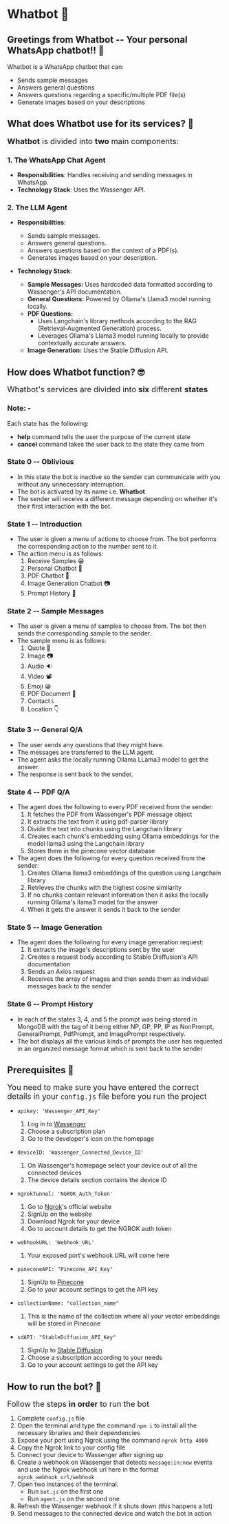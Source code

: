 # Whatbot 🤖

## Greetings from Whatbot -- Your personal WhatsApp chatbot!! 👋

Whatbot is a WhatsApp chatbot that can:
* Sends sample messages
* Answers general questions
* Answers questions regarding a specific/multiple PDF file(s)
* Generate images based on your descriptions

## What does Whatbot use for its services? 🤔

<span style="font-size: 18px;"> **Whatbot** is divided into **two** main components:

### 1. The WhatsApp Chat Agent

* **Responsibilities**: Handles receiving and sending messages in WhatsApp.
* **Technology Stack**: Uses the Wassenger API.

### 2. The LLM Agent

* **Responsibilities**:
    * Sends sample messages.
    * Answers general questions.
    * Answers questions based on the context of a PDF(s).
    * Generates images based on your description.

* **Technology Stack**:
    * **Sample Messages:** Uses hardcoded data formatted according to Wassenger's API documentation. 
    * **General Questions:** Powered by Ollama's Llama3 model running locally.
    * **PDF Questions:** 
        * Uses Langchain's library methods according to the RAG (Retrieval-Augmented Generation) process.
        * Leverages Ollama's Llama3 model running locally to provide contextually accurate answers.
    * **Image Generation:** Uses the Stable Diffusion API.

## How does Whatbot function? 🤓

<span style="font-size: 18px;"> Whatbot's services are divided into **six** different **states**

### Note: - 
Each state has the following:
* **help** command tells the user the purpose of the current state
* **cancel** command takes the user back to the state they came from

### State 0 -- Oblivious
* In this state the bot is inactive so the sender can communicate with you without any unnecessary interruption.
* The bot is activated by its name i.e. **Whatbot**.
* The sender will receive a different message depending on whether it's their first interaction with the bot.

### State 1 -- Introduction
* The user is given a menu of actions to choose from. The bot performs the corresponding action to the number sent to it.
* The action menu is as follows:
    1. Receive Samples 😁
    2. Personal Chatbot 🤖
    3. PDF Chatbot 📄
    4. Image Generation Chatbot 📷
    5. Prompt History 📃

### State 2 -- Sample Messages
* The user is given a menu of samples to choose from. The bot then sends the corresponding sample to the sender.
* The sample menu is as follows:
    1. Quote 📝
    2. Image 📷
    3. Audio 🔉
    4. Video 📽
    5. Emoji 😀
    6. PDF Document 📄
    7. Contact 📞
    8. Location 👇

### State 3 -- General Q/A
* The user sends any questions that they might have.
* The messages are transferred to the LLM agent.
* The agent asks the locally running Ollama LLama3 model to get the answer.
* The response is sent back to the sender.

### State 4 -- PDF Q/A
* The agent does the following to every PDF received from the sender:
    1. It fetches the PDF from Wassenger's PDF message object
    2. It extracts the text from it using pdf-parser library
    3. Divide the text into chunks using the Langchain library
    4. Creates each chunk's embedding using Ollama embeddings for the model llama3 using the Langchain library
    5. Stores them in the pinecone vector database
* The agent does the following for every question received from the sender:
    1. Creates Ollama llama3 embeddings of the question using Langchain library
    2. Retrieves the chunks with the highest cosine similarity
    3. If no chunks contain relevant information then it asks the locally running Ollama's llama3 model for the answer
    4. When it gets the answer it sends it back to the sender

### State 5 -- Image Generation
* The agent does the following for every image generation request:
    1. It extracts the image's descriptions sent by the user
    2. Creates a request body according to Stable Disffusion's API documentation
    3. Sends an Axios request
    4. Receives the array of images and then sends them as individual messages back to the sender

### State 6 -- Prompt History
* In each of the states 3, 4, and 5 the prompt was being stored in MongoDB with the tag of it being either NP, GP, PP, IP as NonPrompt, GeneralPrompt, PdfPrompt, and ImagePrompt respectively.
* The bot displays all the various kinds of prompts the user has requested in an organized message format which is sent back to the sender

## Prerequisites 😬

<span style="font-size: 18px;"> You need to make sure you have entered the correct details in your ```config.js``` file before you run the project

* ```apikey: 'Wassenger_API_Key'```
    1. Log in to [Wassenger](https://www.wassenger.com/?do=login)
    2. Choose a subscription plan
    3. Go to the developer's icon on the homepage

* ```deviceID: 'Wassenger_Connected_Device_ID'```
    1. On Wassenger's homepage select your device out of all the connected devices
    2. The device details section contains the device ID

* ```ngrokTunnel: 'NGROK_Auth_Token'```
    1. Go to [Ngrok](https://ngrok.com/)'s official website
    2. SignUp on the website
    3. Download Ngrok for your device
    4. Go to account details to get the NGROK auth token

* ```webhookURL: 'Webhook_URL'```
    1. Your exposed port's webhook URL will come here

* ```pineconeAPI: "Pinecone_API_Key"```
    1. SignUp to [Pinecone](https://www.pinecone.io/)
    2. Go to your account settings to get the API key

*  ```collectionName: "collection_name"```
    1. This is the name of the collection where all your vector embeddings will be stored in Pinecone

* ```sdAPI: "StableDiffusion_API_Key"```
    1. SignUp to [Stable Diffusion](https://stablediffusionweb.com/auth/signup)
    2. Choose a subscription according to your needs
    3. Go to your account settings to get the API key 

## How to run the bot? 🤩

<span style="font-size: 18px;"> Follow the steps **in order** to run the bot
1. Complete ```config.js``` file
2. Open the terminal and type the command ```npm i``` to install all the necessary libraries and their dependencies
3. Expose your port using Ngrok using the command ```ngrok http 4000```
4. Copy the Ngrok link to your config file
5. Connect your device to Wassenger after signing up
6. Create a webhook on Wassenger that detects ```message:in:new``` events and use the Ngrok webhook url here in the format ```ngrok_webhook_url/webhook```
7. Open two instances of the terminal.
    * Run ```bot.js``` on the first one
    * Run ```agent.js``` on the second one
8. Refresh the Wassenger webhook if it shuts down (this happens a lot)
9. Send messages to the connected device and watch the bot in action 

<!-- ## Demo Video!! 🎥 -->

